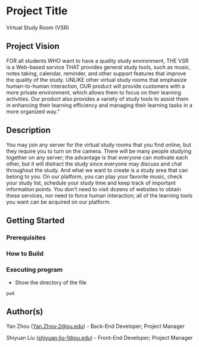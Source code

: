 # Project Title

Virtual Study Room (VSR)

## Project Vision

FOR all students WHO want to have a quality study environment, THE VSR is a Web-based service THAT provides general study tools, such as music, notes taking, calendar, reminder, and other support features that improve the quality of the study. UNLIKE other virtual study rooms that emphasize human-to-human interaction, OUR product will provide customers with a more private environment, which allows them to focus on their learning activities. Our product also provides a variety of study tools to assist them in enhancing their learning efficiency and managing their learning tasks in a more organized way.”

## Description

You may join any server for the virtual study rooms that you find online, but they require you to turn on the camera. There will be many people studying together on any server; the advantage is that everyone can motivate each other, but it will distract the study since everyone may discuss and chat throughout the study. And what we want to create is a study area that can belong to you. On our platform, you can play your favorite music, check your study list, schedule your study time and keep track of important information points. You don't need to visit dozens of websites to obtain these services, nor need to force human interaction; all of the learning tools you want can be acquired on our platform.

## Getting Started

### Prerequisites





### How to Build





### Executing program

* Show the directory of the file
```
pwd
```

## Author(s)

Yan Zhou (Yan.Zhou-2@ou.edu) - Back-End Developer; Project Manager

Shiyuan Liu (shiyuan.liu-1@ou.edu) - Front-End Developer; Project Manager

